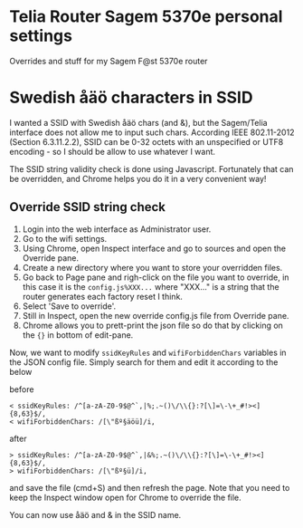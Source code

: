 # Telia Router Sagem 5370e personal settings

Overrides and stuff for my Sagem F@st 5370e router


# Swedish åäö characters in SSID

I wanted a SSID with Swedish åäö chars (and &), but the Sagem/Telia interface does not allow me to input such chars.
According IEEE 802.11-2012 (Section 6.3.11.2.2), SSID can be 0-32 octets with an unspecified or UTF8 encoding - so I should be allow to use whatever I want.

The SSID string validity check is done using Javascript. Fortunately that can be overridden, and Chrome helps you do it in a very convenient way!


## Override SSID string check

1. Login into the web interface as Administrator user.
2. Go to the wifi settings.
3. Using Chrome, open Inspect interface and go to sources and open the Override pane. 
4. Create a new directory where you want to store your overridden files.
5. Go back to Page pane and righ-click on the file you want to override, in this case it is the `config.js%XXX...` where "XXX..." is a string that the router generates each factory reset I think.
6. Select 'Save to override'.
7. Still in Inspect, open the new override config.js file from Override pane.
8. Chrome allows you to prett-print the json file so do that by clicking on the `{}` in bottom of edit-pane.

Now, we want to modify `ssidKeyRules` and `wifiForbiddenChars` variables in the JSON config file.
Simply search for them and edit it according to the below

before

    < ssidKeyRules: /^[a-zA-Z0-9$@^`,|%;.~()\/\\{}:?[\]=\-\+_#!><]{8,63}$/,
    < wifiForbiddenChars: /[\"ßº§äöü]/i,

after

    > ssidKeyRules: /^[a-zA-Z0-9$@^`,|&%;.~()\/\\{}:?[\]=\-\+_#!><]{8,63}$/,
    > wifiForbiddenChars: /[\"ßº§ü]/i,

and save the file (cmd+S) and then refresh the page. Note that you need to keep the Inspect window open for Chrome to override the file.

You can now use åäö and & in the SSID name.
